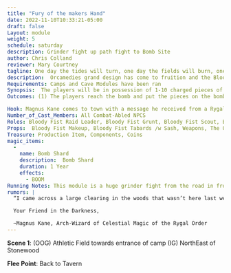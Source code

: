 ```yaml
---
title: "Fury of the makers Hand"
date: 2022-11-10T10:33:21-05:00
draft: false
Layout: module
weight: 5
schedule: saturday
description: Grinder fight up path fight to Bomb Site 
author: Chris Colland
reviewer: Mary Courtney
tagline: One day the tides will turn, one day the fields will burn, one day the seas will churn, the fury of our makers hand! 
description:  Orcamedies grand design has come to fruition and the Bloody Fist Bomb is about to detonate! Now it is a race against time to put the charged pieces of the bomb together and quell the effects of this hellish deisgn.
Requirements: Camps and Cave Modules have been ran
Synopsis:  The players will be in possession of 1-10 charged pieces of the bomb, depending on how many they have will determine how potent the bomb will be. But they must fight up a grueling hill to the bomb site to assemble the outer shell pieces they have to contain the “blast” Orcameides has stored inside it. There is no way to fully stop the bomb at this point, but it can be “contained”
Outcomes: (1) The players reach the bomb and put the pieces on the bomb to “minimize” the effects of it (2) The players don’t reach the bomb in time, and it detonates at full strength releasing the psychic attack Orcameides has prepared for Stonewood.

Hook: Magnus Kane comes to town with a message he received from a Rygal scout that the bomb site has been found and that is no time to waste!
Number_of_Cast_Members: All Combat-Abled NPCS
Roles: Bloody Fist Raid Leader, Bloody Fist Grunt, Bloody Fist Scout, Bloody Fist Shaman
Props:  Bloody Fist Makeup, Bloody Fist Tabards /w Sash, Weapons, The Orcamedies Special
Treasure: Production Item, Components, Coins
magic_items:
  - 
    name: Bomb Shard
    description:  Bomb Shard
    duration: 1 Year
    effects: 
      - BOOM
Running Notes: This module is a huge grinder fight from the road in front of tavern to the Bomb Site. The PCs will face wave after wave of Bloody Fist troops as they push their way up the hill to the Bomb Site through heavily defended lines of troops. This will not be an easy fight for anyone. NPCs will move back behind the current line of battle and reset on a 3 count as reinforcements move in. The count and speed of this fight will be determined on the aggressiveness of the PCs. If they faulter and waste time the Orcs will keep coming, if they push when they down each wave then the fight will be shorter as they push to the Bomb Site quicker. When they arrive Orcs will still attack while the PCs “assemble” the bomb outer shell to weaken the “blast” then they can flee before it detonates if they have time left.
rumors: |
  “I came across a large clearing in the woods that wasn’t here last week. It seems oddly specific in the layout, drawings in the dirt don't make much sense as to what they are doing here. My best guess would be some future forward camp site. There doesn’t seem to be any indication of ritual markings or preparations yet but who knows with these Orcs. I have encountered Orcs who have cast Celestial magic before but it seems like they have help from some kind of entity that has an Arcane edge over magic. I hope this is just a forward camp site, but my gut tells me this might be something else. You have to see this place in the daylight, at night time you would miss it and mistake it as a clearing in the forest…”

  Your Friend in the Darkness, 

  ~Magnus Kane, Arch-Wizard of Celestial Magic of the Rygal Order
---
```




 



















 














**Scene 1**: (OOG) Athletic Field towards entrance of camp (IG) NorthEast of Stonewood

**Flee Point**: Back to Tavern



​       

 



